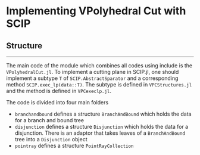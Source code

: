 # Implementing VPolyhedral Cut with SCIP

## Structure
---

The main code of the module which combines all codes using include is the `VPolyhedralCut.jl`. To implement a cutting plane in SCIP.jl, one should implement a subtype `T` of `SCIP.AbstractSparator` and a corresponding method `SCIP.exec_lp(data::T)`. The subtype is defined in `VPCStructures.jl` and the method is defined in `VPCexeclp.jl`.

The code is divided into four main folders
- `branchandbound` defines a structure `BranchAndBound` which holds the data for a branch and bound tree
- `disjunction` defines a structure `Disjunction` which holds the data for a disjunction. There is an adaptor that takes leaves of a `BranchAndBound` tree into a `Disjunction` object
- `pointray` defines a structure `PointRayCollection`